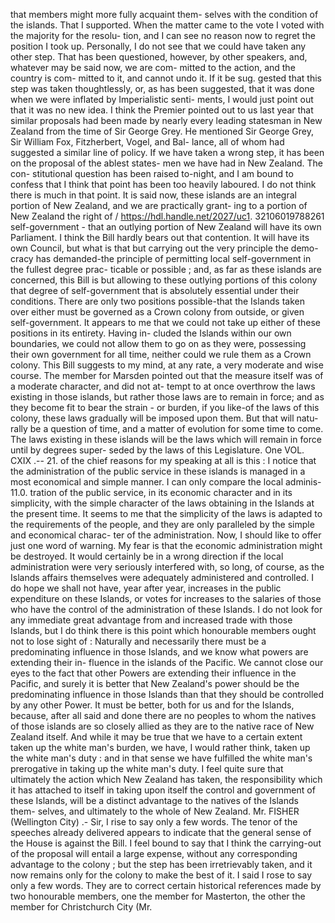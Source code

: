 that members might more fully acquaint them- selves with the condition of the islands. That I supported. When the matter came to the vote I voted with the majority for the resolu- tion, and I can see no reason now to regret the position I took up. Personally, I do not see that we could have taken any other step. That has been questioned, however, by other speakers, and, whatever may be said now, we are com- mitted to the action, and the country is com- mitted to it, and cannot undo it. If it be sug. gested that this step was taken thoughtlessly, or, as has been suggested, that it was done when we were inflated by Imperialistic senti- ments, I would just point out that it was no new idea. I think the Premier pointed out to us last year that similar proposals had been made by nearly every leading statesman in New Zealand from the time of Sir George Grey. He mentioned Sir George Grey, Sir William Fox, Fitzherbert, Vogel, and Bal- lance, all of whom had suggested a similar line of policy. If we have taken a wrong step, it has been on the proposal of the ablest states- men we have had in New Zealand. The con- stitutional question has been raised to-night, and I am bound to confess that I think that point has been too heavily laboured. I do not think there is much in that point. It is said now, these islands are an integral portion of New Zealand, and we are practically grant- ing to a portion of New Zealand the right of / https://hdl.handle.net/2027/uc1. 32106019788261 self-government - that an outlying portion of New Zealand will have its own Parliament. I think the Bill hardly bears out that contention. It will have its own Council, but what is that but carrying out the very principle the demo- cracy has demanded-the principle of permitting local self-government in the fullest degree prac- ticable or possible ; and, as far as these islands are concerned, this Bill is but allowing to these outlying portions of this colony that degree of self-government that is absolutely essential under their conditions. There are only two positions possible-that the Islands taken over either must be governed as a Crown colony from outside, or given self-government. It appears to me that we could not take up either of these positions in its entirety. Having in- cluded the Islands within our own boundaries, we could not allow them to go on as they were, possessing their own government for all time, neither could we rule them as a Crown colony. This Bill suggests to my mind, at any rate, a very moderate and wise course. The member for Marsden pointed out that the measure itself was of a moderate character, and did not at- tempt to at once overthrow the laws existing in those islands, but rather those laws are to remain in force; and as they become fit to bear the strain - or burden, if you like-of the laws of this colony, these laws gradually will be imposed upon them. But that will natu- rally be a question of time, and a matter of evolution for some time to come. The laws existing in these islands will be the laws which will remain in force until by degrees super- seded by the laws of this Legislature. One VOL. CXIX .-- 21. of the chief reasons for my speaking at all is this : I notice that the administration of the public service in these islands is managed in a most economical and simple manner. I can only compare the local adminis- 11.0. tration of the public service, in its economic character and in its simplicity, with the simple character of the laws obtaining in the Islands at the present time. It seems to me that the simplicity of the laws is adapted to the requirements of the people, and they are only paralleled by the simple and economical charac- ter of the administration. Now, I should like to offer just one word of warning. My fear is that the economic administration might be destroyed. It would certainly be in a wrong direction if the local administration were very seriously interfered with, so long, of course, as the Islands affairs themselves were adequately administered and controlled. I do hope we shall not have, year after year, increases in the public expenditure on these Islands, or votes for increases to the salaries of those who have the control of the administration of these Islands. I do not look for any immediate great advantage from and increased trade with those Islands, but I do think there is this point which honourable members ought not to lose sight of : Naturally and necessarily there must be a predominating influence in those Islands, and we know what powers are extending their in- fluence in the islands of the Pacific. We cannot close our eyes to the fact that other Powers are extending their influence in the Pacific, and surely it is better that New Zealand's power should be the predominating influence in those Islands than that they should be controlled by any other Power. It must be better, both for us and for the Islands, because, after all said and done there are no peoples to whom the natives of those islands are so closely allied as they are to the native race of New Zealand itself. And while it may be true that we have to a certain extent taken up the white man's burden, we have, I would rather think, taken up the white man's duty : and in that sense we have fulfilled the white man's prerogative in taking up the white man's duty. I feel quite sure that ultimately the action which New Zealand has taken, the responsibility which it has attached to itself in taking upon itself the control and government of these Islands, will be a distinct advantage to the natives of the Islands them- selves, and ultimately to the whole of New Zealand. Mr. FISHER (Wellington City) .- Sir, I rise to say only a few words. The tenor of the speeches already delivered appears to indicate that the general sense of the House is against the Bill. I feel bound to say that I think the carrying-out of the proposal will entail a large expense, without any corresponding advantage to the colony ; but the step has been irretrievably taken, and it now remains only for the colony to make the best of it. I said I rose to say only a few words. They are to correct certain historical references made by two honourable members, one the member for Masterton, the other the member for Christchurch City (Mr. 